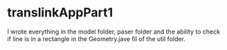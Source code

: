 # translinkAppPart1

I wrote everything in the model folder, paser folder and the ability to check if line is in a rectangle in the 
Geometry.jave fil of the util folder.

